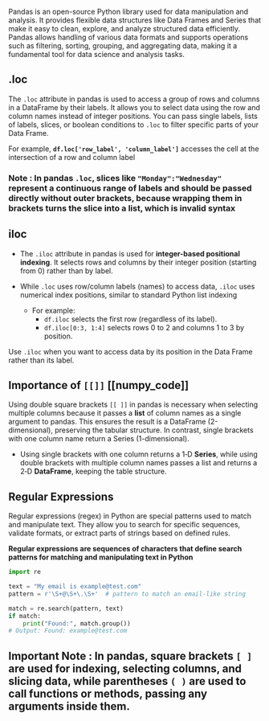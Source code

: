Pandas is an open-source Python library used for data manipulation and analysis. It provides flexible data structures like Data Frames and Series that make it easy to clean, explore, and analyze structured data efficiently. Pandas allows handling of various data formats and supports operations such as filtering, sorting, grouping, and aggregating data, making it a fundamental tool for data science and analysis tasks.


## .loc

The `.loc` attribute in pandas is used to access a group of rows and columns in a DataFrame by their labels. It allows you to select data using the row and column names instead of integer positions. You can pass single labels, lists of labels, slices, or boolean conditions to `.loc` to filter specific parts of your Data Frame.

For example, **`df.loc['row_label', 'column_label']`** accesses the cell at the intersection of a row and column label

### **Note :**  In pandas `.loc`, slices like `"Monday":"Wednesday"` represent a continuous range of labels and should be passed directly without outer brackets, because wrapping them in brackets turns the slice into a list, which is invalid syntax


## iloc

- The `.iloc` attribute in pandas is used for **integer-based positional indexing**. It selects rows and columns by their integer position (starting from 0) rather than by label.

- While `.loc` uses row/column labels (names) to access data, `.iloc` uses numerical index positions, similar to standard Python list indexing

	- For example:
		- `df.iloc` selects the first row (regardless of its label).
		- `df.iloc[0:3, 1:4]` selects rows 0 to 2 and columns 1 to 3 by position.

Use `.iloc` when you want to access data by its position in the Data Frame rather than its label.

## Importance of `[[]]`     [[numpy_code]]

Using double square brackets `[[ ]]` in pandas is necessary when selecting multiple columns because it passes a **list** of column names as a single argument to pandas. This ensures the result is a DataFrame (2-dimensional), preserving the tabular structure. In contrast, single brackets with one column name return a Series (1-dimensional).

- Using single brackets with one column returns a 1‑D **Series**, while using double brackets with multiple column names passes a list and returns a 2‑D **DataFrame**, keeping the table structure.


## Regular Expressions 

Regular expressions (regex) in Python are special patterns used to match and manipulate text. They allow you to search for specific sequences, validate formats, or extract parts of strings based on defined rules.

**Regular expressions are sequences of characters that define search patterns for matching and manipulating text in Python**

```python
import re

text = "My email is example@test.com"
pattern = r'\S+@\S+\.\S+'  # pattern to match an email-like string

match = re.search(pattern, text)
if match:
    print("Found:", match.group())
# Output: Found: example@test.com
```



## Important Note : **In pandas, square brackets `[ ]` are used for indexing, selecting columns, and slicing data, while parentheses `( )` are used to call functions or methods, passing any arguments inside them.**

